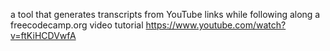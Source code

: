 a tool that generates transcripts from YouTube links while following along a freecodecamp.org video tutorial
https://www.youtube.com/watch?v=ftKiHCDVwfA
